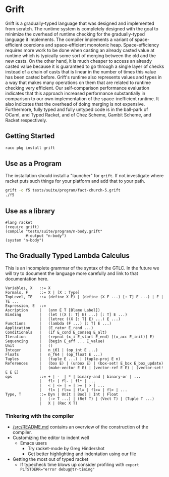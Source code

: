 # Grift

Grift is a gradually-typed language that was designed and implemented from
scratch. The runtime system is completely designed with the goal to minimize the
overhead of runtime checking for the gradually-typed language it implements.
The compiler implements a variant of space-efficient coercions and
space-efficient monotonic heap. Space-efficiency requires more work to be done
when casting an already casted value at runtime which is typically some sort of
merging between the old and the new casts. On the other hand, it is much cheaper
to access an already casted value because it is guaranteed to go through a
single layer of checks instead of a chain of casts that is linear in the number
of times this value has been casted before. Grift's runtime also represents
values and types in a way that makes many operations on them that are related to
runtime checking very efficient. Our self-comparison performance evaluation
indicates that this approach increased performance substantially in comparison
to our own implementation of the space-inefficient runtime. It also indicates
that the overhead of doing merging is not expensive. Furthermore, fully typed
and fully untyped code is in the ball-park of OCaml, and Typed Racket, and of
Chez Scheme, Gambit Scheme, and Racket respectively.

## Getting Started

```bash
raco pkg install grift
```

## Use as a Program

The installation should install a "launcher" for `grift`. If not investigate
where racket puts such things for your platform and add that to your path.

```bash
grift -o f5 tests/suite/program/fact-church-5.grift
./f5
```

## Use as a library

```racket
#lang racket
(require grift)
(compile "tests/suite/program/n-body.grift"
         #:output "n-body")
(system "n-body")
```

## The Gradually Typed Lambda Calculus

This is an incomplete grammar of the syntax of the GTLC. In the future
we will try to document the language more carefully and link to that
documentation here.

```bnf
Variables, X   ::= X
Formals, F     ::= X | [X : Type]
TopLevel, TE   ::= (define X E) | (define (X F ...) [: T] E ...) | E | TE ...
Expression, E  ::=
Ascription     |   (ann E T [Blame Label])
Binding        |   (let ((X [: T] E) ...) [: T] E ...)
               |   (letrec ((X [: T] E) ...) E ...)
Functions      |   (lambda (F ...) [: T] E ...)
Application    |   (E_rator E_rand ...)
Conditionals   |   (if E_cond E_conseq E_alt)
Iteration      |   (repeat (x_i E_start E_end) [(x_acc E_init)] E)
Sequencing     |   (begin E_eff ... E_value)
Unit           |   ()
Integer        |   n_i61 | (op_int E ...)
Floats         |   n_f64 | (op_float E ...)
Tuples         |   (tuple E ...) | (tuple-proj E n)
References     |   (box E) | (unbox E) | (box-set! E_box E_box_update)
               |   (make-vector E E) | (vector-ref E E) | (vector-set! E E E)
ops            ::= + | -  | * | binary-and | binary-or | ...
               |   fl+ | fl- | fl* | ...
               |   < | <= | = | >= | > | ...
               |   fl< | fl<= | fl= | fl>= | fl> | ...
Type, T        ::= Dyn | Unit | Bool | Int | Float 
               |   (-> T ...) | (Ref T) | (Vect T) | (Tuple T ...)
               |   X | (Rec X T)
```

### Tinkering with the compiler
- [/src/README.md](/src/README.md) contains an overview of the construction
  of the compiler.
- Customizing the editor to indent well
   - Emacs users
      - Try racket-mode by Greg Hindershot
      - Get better highlighting and indentation using our file
- Getting the most out of typed racket
   - If typecheck time blows up consider profiling with 
     `export PLTSTDERR="error debug@tr-timing"`
